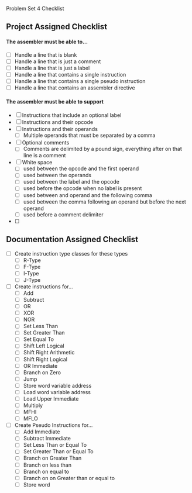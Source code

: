 Problem Set 4 Checklist

## Project Assigned Checklist
#### The assembler must be able to...
- [ ] Handle a line that is blank
- [ ] Handle a line that is just a comment
- [ ] Handle a line that is just a label
- [ ] Handle a line that contains a single instruction
- [ ] Handle a line that contains a single pseudo instruction
- [ ] Handle a line that contains an assembler directive

#### The assembler must be able to support
- [ ] Instructions that include an optional label
- [ ] Instructions and their opcode
- [ ] Instructions and their operands
  - [ ] Multiple operands that must be separated by a comma
- [ ] Optional comments
  - [ ] Comments are delimited by a pound sign, everything after on that line is a comment
- [ ] White space
  - [ ] used between the opcode and the first operand
  - [ ] used between the operands
  - [ ] used between the label and the opcode
  - [ ] used before the opcode when no label is present
  - [ ] used between and operand and the following comma
  - [ ] used between the comma following an operand but before the next operand
  - [ ] used before a comment delimiter
- [ ]

## Documentation Assigned Checklist
- [ ] Create instruction type classes for these types
  - [ ] R-Type
  - [ ] F-Type
  - [ ] I-Type
  - [ ] J-Type
- [ ] Create instructions for...
  - [ ] Add
  - [ ] Subtract
  - [ ] OR
  - [ ] XOR
  - [ ] NOR
  - [ ] Set Less Than
  - [ ] Set Greater Than
  - [ ] Set Equal To
  - [ ] Shift Left Logical
  - [ ] Shift Right Arithmetic
  - [ ] Shift Right Logical
  - [ ] OR Immediate
  - [ ] Branch on Zero
  - [ ] Jump
  - [ ] Store word variable address
  - [ ] Load word variable address
  - [ ] Load Upper Immediate
  - [ ] Multiply
  - [ ] MFHI
  - [ ] MFLO
- [ ] Create Pseudo Instructions for...
  - [ ] Add Immediate
  - [ ] Subtract Immediate
  - [ ] Set Less Than or Equal To
  - [ ] Set Greater Than or Equal To
  - [ ] Branch on Greater Than
  - [ ] Branch on less than
  - [ ] Branch on equal to
  - [ ] Branch on on Greater than or equal to
  - [ ] Store word

